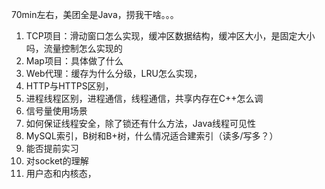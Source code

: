 70min左右，美团全是Java，捞我干啥。。。

1. TCP项目：滑动窗口怎么实现，缓冲区数据结构，缓冲区大小，是固定大小吗，流量控制怎么实现的
2. Map项目：具体做了什么
3. Web代理：缓存为什么分级，LRU怎么实现，
4. HTTP与HTTPS区别，
5. 进程线程区别，进程通信，线程通信，共享内存在C++怎么调
6. 信号量使用场景
7. 如何保证线程安全，除了锁还有什么方法，Java线程可见性
8. MySQL索引，B树和B+树，什么情况适合建索引（读多/写多？）
9. 能否提前实习
10. 对socket的理解
11. 用户态和内核态，
